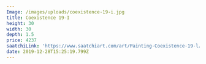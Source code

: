 ```yaml
---
Image: /images/uploads/coexistence-19-i.jpg
title: Coexistence 19-I
height: 30
width: 30
depth: 1.5
price: 4237
saatchiLink: 'https://www.saatchiart.com/art/Painting-Coexistence-19-l/189576/4597868/view'
date: 2019-12-28T15:25:19.799Z
---
```


